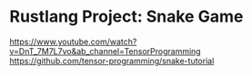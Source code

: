 # Rustlang Project: Snake Game
https://www.youtube.com/watch?v=DnT_7M7L7vo&ab_channel=TensorProgramming
https://github.com/tensor-programming/snake-tutorial
